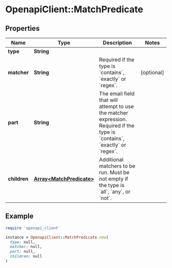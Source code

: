 # OpenapiClient::MatchPredicate

## Properties

| Name | Type | Description | Notes |
| ---- | ---- | ----------- | ----- |
| **type** | **String** |  |  |
| **matcher** | **String** | Required if the type is &#x60;contains&#x60;, &#x60;exactly&#x60; or &#x60;regex&#x60;. | [optional] |
| **part** | **String** | The email field that will attempt to use the matcher expression. Required if the type is &#x60;contains&#x60;, &#x60;exactly&#x60; or &#x60;regex&#x60;. |  |
| **children** | [**Array&lt;MatchPredicate&gt;**](MatchPredicate.md) | Additional matchers to be run. Must be not empty if the type is &#x60;all&#x60;, &#x60;any&#x60;, or &#x60;not&#x60;. |  |

## Example

```ruby
require 'openapi_client'

instance = OpenapiClient::MatchPredicate.new(
  type: null,
  matcher: null,
  part: null,
  children: null
)
```

